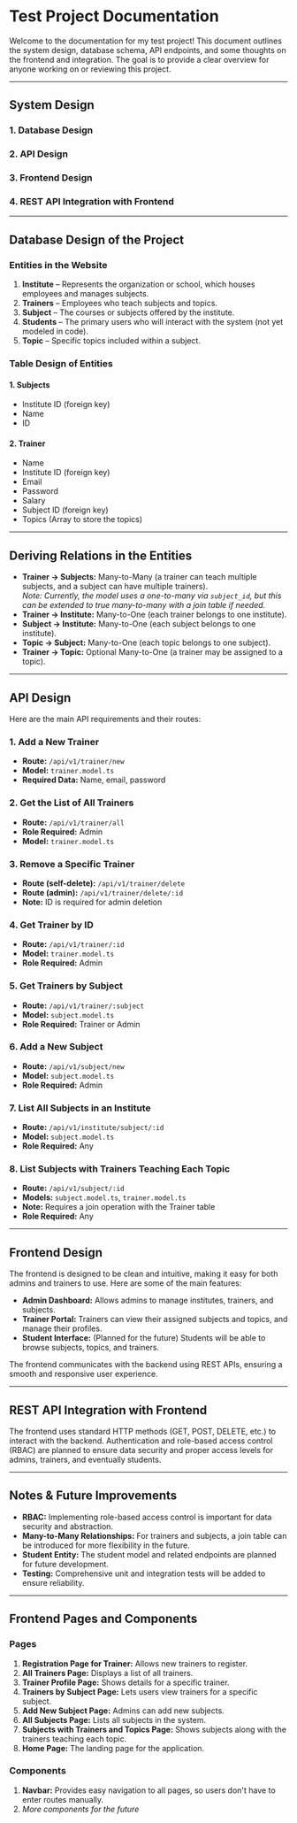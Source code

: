 # Test Project Documentation

Welcome to the documentation for my test project! This document outlines the system design, database schema, API endpoints, and some thoughts on the frontend and integration. The goal is to provide a clear overview for anyone working on or reviewing this project.

---

## System Design

### 1. Database Design  
### 2. API Design  
### 3. Frontend Design  
### 4. REST API Integration with Frontend

---

## Database Design of the Project

### Entities in the Website

1. **Institute** – Represents the organization or school, which houses employees and manages subjects.
2. **Trainers** – Employees who teach subjects and topics.
3. **Subject** – The courses or subjects offered by the institute.
4. **Students** – The primary users who will interact with the system (not yet modeled in code).
5. **Topic** – Specific topics included within a subject.

### Table Design of Entities

#### 1. Subjects
- Institute ID (foreign key)
- Name
- ID

#### 2. Trainer
- Name
- Institute ID (foreign key)
- Email
- Password
- Salary
- Subject ID (foreign key)
- Topics (Array to store the topics)

---

## Deriving Relations in the Entities

- **Trainer → Subjects:** Many-to-Many (a trainer can teach multiple subjects, and a subject can have multiple trainers).  
  *Note: Currently, the model uses a one-to-many via `subject_id`, but this can be extended to true many-to-many with a join table if needed.*
- **Trainer → Institute:** Many-to-One (each trainer belongs to one institute).
- **Subject → Institute:** Many-to-One (each subject belongs to one institute).
- **Topic → Subject:** Many-to-One (each topic belongs to one subject).
- **Trainer → Topic:** Optional Many-to-One (a trainer may be assigned to a topic).

---

## API Design

Here are the main API requirements and their routes:

### 1. Add a New Trainer

- **Route:** `/api/v1/trainer/new`
- **Model:** `trainer.model.ts`
- **Required Data:** Name, email, password

### 2. Get the List of All Trainers

- **Route:** `/api/v1/trainer/all`
- **Role Required:** Admin
- **Model:** `trainer.model.ts`

### 3. Remove a Specific Trainer

- **Route (self-delete):** `/api/v1/trainer/delete`
- **Route (admin):** `/api/v1/trainer/delete/:id`
- **Note:** ID is required for admin deletion

### 4. Get Trainer by ID

- **Route:** `/api/v1/trainer/:id`
- **Model:** `trainer.model.ts`
- **Role Required:** Admin

### 5. Get Trainers by Subject

- **Route:** `/api/v1/trainer/:subject`
- **Model:** `subject.model.ts`
- **Role Required:** Trainer or Admin

### 6. Add a New Subject

- **Route:** `/api/v1/subject/new`
- **Model:** `subject.model.ts`
- **Role Required:** Admin

### 7. List All Subjects in an Institute

- **Route:** `/api/v1/institute/subject/:id`
- **Model:** `subject.model.ts`
- **Role Required:** Any

### 8. List Subjects with Trainers Teaching Each Topic

- **Route:** `/api/v1/subject/:id`
- **Models:** `subject.model.ts`, `trainer.model.ts`
- **Note:** Requires a join operation with the Trainer table
- **Role Required:** Any

---

## Frontend Design

The frontend is designed to be clean and intuitive, making it easy for both admins and trainers to use. Here are some of the main features:

- **Admin Dashboard:** Allows admins to manage institutes, trainers, and subjects.
- **Trainer Portal:** Trainers can view their assigned subjects and topics, and manage their profiles.
- **Student Interface:** (Planned for the future) Students will be able to browse subjects, topics, and trainers.

The frontend communicates with the backend using REST APIs, ensuring a smooth and responsive user experience.

---

## REST API Integration with Frontend

The frontend uses standard HTTP methods (GET, POST, DELETE, etc.) to interact with the backend. Authentication and role-based access control (RBAC) are planned to ensure data security and proper access levels for admins, trainers, and eventually students.

---

## Notes & Future Improvements

- **RBAC:** Implementing role-based access control is important for data security and abstraction.
- **Many-to-Many Relationships:** For trainers and subjects, a join table can be introduced for more flexibility in the future.
- **Student Entity:** The student model and related endpoints are planned for future development.
- **Testing:** Comprehensive unit and integration tests will be added to ensure reliability.

---

## Frontend Pages and Components

### Pages

1. **Registration Page for Trainer:** Allows new trainers to register.
2. **All Trainers Page:** Displays a list of all trainers.
3. **Trainer Profile Page:** Shows details for a specific trainer.
4. **Trainers by Subject Page:** Lets users view trainers for a specific subject.
5. **Add New Subject Page:** Admins can add new subjects.
6. **All Subjects Page:** Lists all subjects in the system.
7. **Subjects with Trainers and Topics Page:** Shows subjects along with the trainers teaching each topic.
8. **Home Page:** The landing page for the application.

### Components

1. **Navbar:** Provides easy navigation to all pages, so users don't have to enter routes manually.
2. *More components for the future*